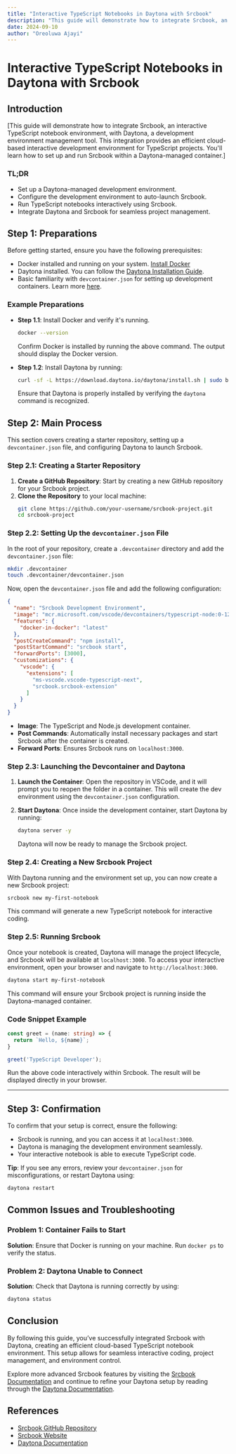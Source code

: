 ```yaml
---
title: "Interactive TypeScript Notebooks in Daytona with Srcbook"
description: "This guide will demonstrate how to integrate Srcbook, an interactive TypeScript notebook environment, with Daytona, a development env management tool."
date: 2024-09-10
author: "Oreoluwa Ajayi"
---
```


# Interactive TypeScript Notebooks in Daytona with Srcbook

## Introduction

[This guide will demonstrate how to integrate Srcbook, an interactive TypeScript notebook environment, with Daytona, a development environment management tool. This integration provides an efficient cloud-based interactive development environment for TypeScript projects. You'll learn how to set up and run Srcbook within a Daytona-managed container.]

### TL;DR

- Set up a Daytona-managed development environment.
- Configure the development environment to auto-launch Srcbook.
- Run TypeScript notebooks interactively using Srcbook.
- Integrate Daytona and Srcbook for seamless project management.

## Step 1: Preparations

Before getting started, ensure you have the following prerequisites:

- Docker installed and running on your system. [Install Docker](https://docs.docker.com/get-docker/)
- Daytona installed. You can follow the [Daytona Installation Guide](https://www.daytona.io/docs/install).
- Basic familiarity with `devcontainer.json` for setting up development containers. Learn more [here](https://code.visualstudio.com/docs/remote/create-dev-container).

### Example Preparations

- **Step 1.1**: Install Docker and verify it's running.
   ```bash
   docker --version
   ```
   Confirm Docker is installed by running the above command. The output should display the Docker version.

- **Step 1.2**: Install Daytona by running:
   ```bash
   curl -sf -L https://download.daytona.io/daytona/install.sh | sudo bash
   ```
   Ensure that Daytona is properly installed by verifying the `daytona` command is recognized.

## Step 2: Main Process

This section covers creating a starter repository, setting up a `devcontainer.json` file, and configuring Daytona to launch Srcbook.

### Step 2.1: Creating a Starter Repository

1. **Create a GitHub Repository**: Start by creating a new GitHub repository for your Srcbook project.
2. **Clone the Repository** to your local machine:
   ```bash
   git clone https://github.com/your-username/srcbook-project.git
   cd srcbook-project
   ```

### Step 2.2: Setting Up the `devcontainer.json` File

In the root of your repository, create a `.devcontainer` directory and add the `devcontainer.json` file:
```bash
mkdir .devcontainer
touch .devcontainer/devcontainer.json
```

Now, open the `devcontainer.json` file and add the following configuration:
```json
{
  "name": "Srcbook Development Environment",
  "image": "mcr.microsoft.com/vscode/devcontainers/typescript-node:0-12",
  "features": {
    "docker-in-docker": "latest"
  },
  "postCreateCommand": "npm install",
  "postStartCommand": "srcbook start",
  "forwardPorts": [3000],
  "customizations": {
    "vscode": {
      "extensions": [
        "ms-vscode.vscode-typescript-next",
        "srcbook.srcbook-extension"
      ]
    }
  }
}
```

- **Image**: The TypeScript and Node.js development container.
- **Post Commands**: Automatically install necessary packages and start Srcbook after the container is created.
- **Forward Ports**: Ensures Srcbook runs on `localhost:3000`.

### Step 2.3: Launching the Devcontainer and Daytona

1. **Launch the Container**: Open the repository in VSCode, and it will prompt you to reopen the folder in a container. This will create the dev environment using the `devcontainer.json` configuration.

2. **Start Daytona**:
   Once inside the development container, start Daytona by running:
   ```bash
   daytona server -y
   ```
   Daytona will now be ready to manage the Srcbook project.


### Step 2.4: Creating a New Srcbook Project

With Daytona running and the environment set up, you can now create a new Srcbook project:

```bash
srcbook new my-first-notebook
```

This command will generate a new TypeScript notebook for interactive coding.

### Step 2.5: Running Srcbook

Once your notebook is created, Daytona will manage the project lifecycle, and Srcbook will be available at `localhost:3000`. To access your interactive environment, open your browser and navigate to `http://localhost:3000`.

```bash
daytona start my-first-notebook
```

This command will ensure your Srcbook project is running inside the Daytona-managed container.

### Code Snippet Example

```typescript
const greet = (name: string) => {
  return `Hello, ${name}`;
}

greet('TypeScript Developer');
```

Run the above code interactively within Srcbook. The result will be displayed directly in your browser.

---

## Step 3: Confirmation

To confirm that your setup is correct, ensure the following:

- Srcbook is running, and you can access it at `localhost:3000`.
- Daytona is managing the development environment seamlessly.
- Your interactive notebook is able to execute TypeScript code.

**Tip**: If you see any errors, review your `devcontainer.json` for misconfigurations, or restart Daytona using:
```bash
daytona restart
```

## Common Issues and Troubleshooting

### Problem 1: Container Fails to Start

**Solution**: Ensure that Docker is running on your machine. Run `docker ps` to verify the status.

### Problem 2: Daytona Unable to Connect

**Solution**: Check that Daytona is running correctly by using:
```bash
daytona status
```

## Conclusion

By following this guide, you’ve successfully integrated Srcbook with Daytona, creating an efficient cloud-based TypeScript notebook environment. This setup allows for seamless interactive coding, project management, and environment control.

Explore more advanced Srcbook features by visiting the [Srcbook Documentation](https://srcbook.github.io) and continue to refine your Daytona setup by reading through the [Daytona Documentation](https://daytona.dev/docs).

## References

- [Srcbook GitHub Repository](https://github.com/srcbook/srcbook)
- [Srcbook Website](https://srcbook.github.io)
- [Daytona Documentation](https://daytona.dev/docs)
```
